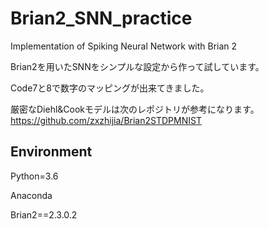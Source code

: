 # Brian2_SNN_practice
Implementation of Spiking Neural Network with Brian 2

Brian2を用いたSNNをシンプルな設定から作って試しています。

Code7と8で数字のマッピングが出来てきました。

厳密なDiehl&Cookモデルは次のレポジトリが参考になります。
https://github.com/zxzhijia/Brian2STDPMNIST

## Environment

Python=3.6

Anaconda

Brian2==2.3.0.2

